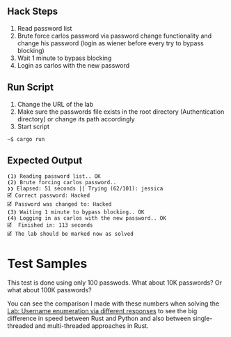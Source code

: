 ## Hack Steps

1. Read password list
2. Brute force carlos password via password change functionality and change his password (login as wiener before every try to bypass blocking)
3. Wait 1 minute to bypass blocking
4. Login as carlos with the new password

## Run Script

1. Change the URL of the lab
2. Make sure the passwords file exists in the root directory (Authentication directory) or change its path accordingly
3. Start script

```
~$ cargo run
```

## Expected Output

```
⦗1⦘ Reading password list.. OK
⦗2⦘ Brute forcing carlos password.. 
❯❯ Elapsed: 51 seconds || Trying (62/101): jessica                                           
🗹 Correct password: Hacked
🗹 Password was changed to: Hacked
⦗3⦘ Waiting 1 minute to bypass blocking.. OK
⦗4⦘ Logging in as carlos with the new password.. OK
🗹  Finished in: 113 seconds
🗹 The lab should be marked now as solved
```

# Test Samples

This test is done using only 100 passwods. What about 10K passwords?
Or what about 100K passwords?

You can see the comparison I made with these numbers when solving the [Lab: Username enumeration via different responses](https://github.com/elqal3awii/WebSecurity-Academy-with-Rust/tree/main/Authentication/Username%20enumeration%20via%20different%20responses) to see the big difference in speed between Rust and Python and also between single-threaded and multi-threaded approaches in Rust.
